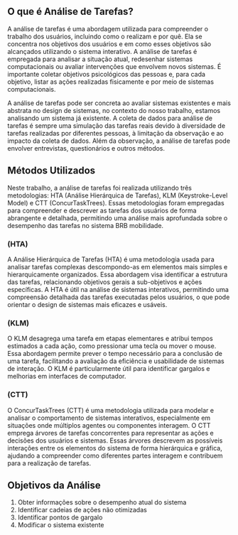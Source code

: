 ## O que é Análise de Tarefas?

A análise de tarefas é uma abordagem utilizada para compreender o trabalho dos usuários, incluindo como o realizam e por quê. Ela se concentra nos objetivos dos usuários e em como esses objetivos são alcançados utilizando o sistema interativo. A análise de tarefas é empregada para analisar a situação atual, redesenhar sistemas computacionais ou avaliar intervenções que envolvem novos sistemas. É importante coletar objetivos psicológicos das pessoas e, para cada objetivo, listar as ações realizadas fisicamente e por meio de sistemas computacionais.

A análise de tarefas pode ser concreta ao avaliar sistemas existentes e mais abstrata no design de sistemas, no contexto do nosso trabalho, estamos analisando um sistema já existente. A coleta de dados para análise de tarefas é sempre uma simulação das tarefas reais devido à diversidade de tarefas realizadas por diferentes pessoas, à limitação da observação e ao impacto da coleta de dados. Além da observação, a análise de tarefas pode envolver entrevistas, questionários e outros métodos.

## Métodos Utilizados
Neste trabalho, a análise de tarefas foi realizada utilizando três metodologias: HTA (Análise Hierárquica de Tarefas), KLM (Keystroke-Level Model) e CTT (ConcurTaskTrees). Essas metodologias foram empregadas para compreender e descrever as tarefas dos usuários de forma abrangente e detalhada, permitindo uma análise mais aprofundada sobre o desempenho das tarefas no sistema BRB mobilidade.

### (HTA)

A Análise Hierárquica de Tarefas (HTA) é uma metodologia usada para analisar tarefas complexas descompondo-as em elementos mais simples e hierarquicamente organizados. Essa abordagem visa identificar a estrutura das tarefas, relacionando objetivos gerais a sub-objetivos e ações específicas. A HTA é útil na análise de sistemas interativos, permitindo uma compreensão detalhada das tarefas executadas pelos usuários, o que pode orientar o design de sistemas mais eficazes e usáveis.

### (KLM)

O KLM desagrega uma tarefa em etapas elementares e atribui tempos estimados a cada ação, como pressionar uma tecla ou mover o mouse. Essa abordagem permite prever o tempo necessário para a conclusão de uma tarefa, facilitando a avaliação da eficiência e usabilidade de sistemas de interação. O KLM é particularmente útil para identificar gargalos e melhorias em interfaces de computador.

### (CTT)

O ConcurTaskTrees (CTT) é uma metodologia utilizada para modelar e analisar o comportamento de sistemas interativos, especialmente em situações onde múltiplos agentes ou componentes interagem. O CTT emprega árvores de tarefas concorrentes para representar as ações e decisões dos usuários e sistemas. Essas árvores descrevem as possíveis interações entre os elementos do sistema de forma hierárquica e gráfica, ajudando a compreender como diferentes partes interagem e contribuem para a realização de tarefas.

## Objetivos da Análise

1. Obter informações sobre o desempenho atual do sistema
2. Identificar cadeias de ações não otimizadas
3. Identificar pontos de gargalo
4. Modificar o sistema existente
